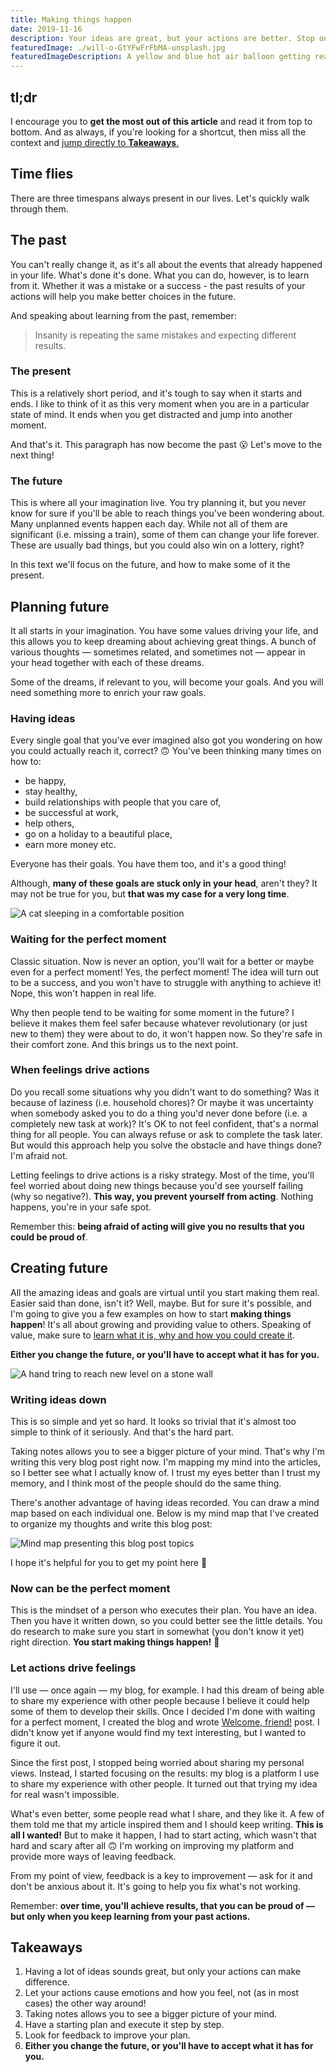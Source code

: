 ```yaml
---
title: Making things happen
date: 2019-11-16
description: Your ideas are great, but your actions are better. Stop only imaging, start acting. One step at a time — just don't forget to make it.
featuredImage: ./will-o-GtYFwFrFbMA-unsplash.jpg
featuredImageDescription: A yellow and blue hot air balloon getting ready for a flight at daytime
---
```


## tl;dr
I encourage you to **get the most out of this article** and read it from top to bottom.
And as always, if you're looking for a shortcut, then miss all the context and [jump directly to **Takeaways**.](#takeaways)

## Time flies

There are three timespans always present in our lives. Let's quickly walk through them.

## The past

You can't really change it, as it's all about the events that already happened in your life. What's done it's done.
What you can do, however, is to learn from it. Whether it was a mistake or a success - the past results of your actions will help you make better choices in the future.

And speaking about learning from the past, remember:
> Insanity is repeating the same mistakes and expecting different results.

### The present

This is a relatively short period, and it's tough to say when it starts and ends. I like to think of it as this very moment when you are in a particular state of mind. It ends when you get distracted and jump into another moment.

And that's it. This paragraph has now become the past 😮 Let's move to the next thing!

### The future

This is where all your imagination live. You try planning it, but you never know for sure if you'll be able to reach things you've been wondering about. Many unplanned events happen each day. While not all of them are significant (i.e. missing a train), some of them can change your life forever. These are usually bad things, but you could also win on a lottery, right?

In this text we'll focus on the future, and how to make some of it the present.

## Planning future

It all starts in your imagination. You have some values driving your life, and this allows you to keep dreaming about achieving great things. A bunch of various thoughts — sometimes related, and sometimes not — appear in your head together with each of these dreams.

Some of the dreams, if relevant to you, will become your goals. And you will need something more to enrich your raw goals.

### Having ideas

Every single goal that you've ever imagined also got you wondering on how you could actually reach it, correct? 🙃 You've been thinking many times on how to:
- be happy,
- stay healthy,
- build relationships with people that you care of,
- be successful at work,
- help others,
- go on a holiday to a beautiful place,
- earn more money etc.

Everyone has their goals. You have them too, and it's a good thing!

Although, **many of these goals are stuck only in your head**, aren't they? It may not be true for you, but **that was my case for a very long time**.

<Img src="./thien-phu-pham-6hzvSb7_76E-unsplash.jpg" alt="A cat sleeping in a comfortable position" />

### Waiting for the perfect moment

Classic situation. Now is never an option, you'll wait for a better or maybe even for a perfect moment! Yes, the perfect moment! The idea will turn out to be a success, and you won't have to struggle with anything to achieve it! Nope, this won't happen in real life.

Why then people tend to be waiting for some moment in the future? I believe it makes them feel safer because whatever revolutionary (or just new to them) they were about to do, it won't happen now. So they're safe in their comfort zone. And this brings us to the next point.

### When feelings drive actions

Do you recall some situations why you didn't want to do something? Was it because of laziness (i.e. household chores)? Or maybe it was uncertainty when somebody asked you to do a thing you'd never done before (i.e. a completely new task at work)? It's OK to not feel confident, that's a normal thing for all people. You can always refuse or ask to complete the task later. But would this approach help you solve the obstacle and have things done? I'm afraid not.

Letting feelings to drive actions is a risky strategy. Most of the time, you'll feel worried about doing new things because you'd see yourself failing (why so negative?). **This way, you prevent yourself from acting**. Nothing happens, you're in your safe spot.

Remember this: **being afraid of acting will give you no results that you could be proud of**.

## Creating future

All the amazing ideas and goals are virtual until you start making them real. Easier said than done, isn't it? Well, maybe. But for sure it's possible, and I'm going to give you a few examples on how to start **making things happen**! It's all about growing and providing value to others. Speaking of value, make sure to <a href="/how-to-provide-value/">learn what it is, why and how you could create it</a>.

**Either you change the future, or you'll have to accept what it has for you.**

<Img src="./tobias-tullius-v3tdjQVh8Eg-unsplash.jpg" alt="A hand tring to reach new level on a stone wall">

### Writing ideas down 

This is so simple and yet so hard. It looks so trivial that it's almost too simple to think of it seriously. And that's the hard part.

Taking notes allows you to see a bigger picture of your mind. That's why I'm writing this very blog post right now. I'm mapping my mind into the articles, so I better see what I actually know of. I trust my eyes better than I trust my memory, and I think most of the people should do the same thing.

There's another advantage of having ideas recorded. You can draw a mind map based on each individual one. Below is my mind map that I've created to organize my thoughts and write this blog post:

<p>
<Img src="./blog-post-mind-map.png" alt="Mind map presenting this blog post topics" />
</p>
I hope it's helpful for you to get my point here 🙂


### Now can be the perfect moment

This is the mindset of a person who executes their plan. You have an idea. Then you have it written down, so you could better see the little details. You do research to make sure you start in somewhat (you don't know it yet) right direction. **You start making things happen!** 🤝

### Let actions drive feelings

I'll use — once again — my blog, for example. I had this dream of being able to share my experience with other people because I believe it could help some of them to develop their skills. Once I decided I'm done with waiting for a perfect moment, I created the blog and wrote <a href="/welcome-friend/">Welcome, friend!</a> post. I didn't know yet if anyone would find my text interesting, but I wanted to figure it out.

Since the first post, I stopped being worried about sharing my personal views. Instead, I started focusing on the results: my blog is a platform I use to share my experience with other people. It turned out that trying my idea for real wasn't impossible.

What's even better, some people read what I share, and they like it. A few of them told me that my article inspired them and I should keep writing. **This is all I wanted!** But to make it happen, I had to start acting, which wasn't that hard and scary after all 🙃 I'm working on improving my platform and provide more ways of leaving feedback.

From my point of view, feedback is a key to improvement — ask for it and don't be anxious about it. It's going to help you fix what's not working.

Remember: **over time, you'll achieve results, that you can be proud of — but only when you keep learning from your past actions.**

<h2 id="takeaways">Takeaways</h2>

1. Having a lot of ideas sounds great, but only your actions can make difference.
2. Let your actions cause emotions and how you feel, not (as in most cases) the other way around!
3. Taking notes allows you to see a bigger picture of your mind.
4. Have a starting plan and execute it step by step.
5. Look for feedback to improve your plan.
6. **Either you change the future, or you'll have to accept what it has for you.**
